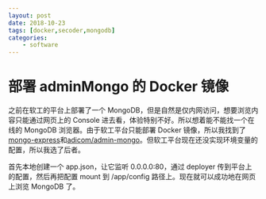 ```yaml
---
layout: post
date: 2018-10-23
tags: [docker,secoder,mongodb]
categories:
    - software
---
```


# 部署 adminMongo 的 Docker 镜像

之前在软工的平台上部署了一个 MongoDB，但是自然是仅内网访问，想要浏览内容只能通过网页上的 Console 进去看，体验特别不好。所以想着能不能找一个在线的 MongoDB 浏览器。由于软工平台只能部署 Docker 镜像，所以我找到了[mongo-express](https://hub.docker.com/_/mongo-express/)和[adicom/admin-mongo](https://hub.docker.com/r/adicom/admin-mongo/)。但软工平台现在还没实现环境变量的配置，所以我选了后者。

首先本地创建一个 app.json，让它监听 0.0.0.0:80，通过 deployer 传到平台上的配置，然后再把配置 mount 到 /app/config 路径上。现在就可以成功地在网页上浏览 MongoDB 了。
